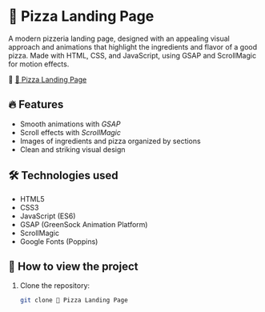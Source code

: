 # 🍕 Pizza Landing Page

A modern pizzeria landing page, designed with an appealing visual approach and animations that highlight the ingredients and flavor of a good pizza. Made with HTML, CSS, and JavaScript, using GSAP and ScrollMagic for motion effects.

🔗 [🍕 Pizza Landing Page](https://animeshmaji.github.io/gsap-animation-pizza/)

## 🔥 Features

- Smooth animations with *GSAP*
- Scroll effects with *ScrollMagic*
- Images of ingredients and pizza organized by sections
- Clean and striking visual design

## 🛠️ Technologies used

- HTML5
- CSS3
- JavaScript (ES6)
- GSAP (GreenSock Animation Platform)
- ScrollMagic
- Google Fonts (Poppins)

## 🚀 How to view the project

1. Clone the repository:

   ```bash
   git clone 🍕 Pizza Landing Page
